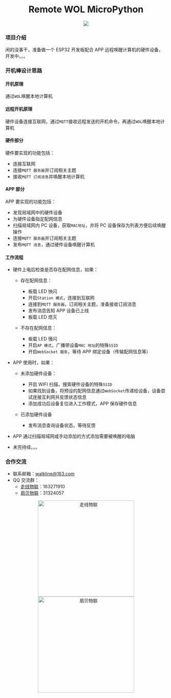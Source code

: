 <h1 align="center">Remote WOL MicroPython</h1>

<p align="center"><img src="https://img.shields.io/badge/Licence-MIT-green.svg?style=for-the-badge" /></p>

### 项目介绍

闲的没事干，准备做一个 ESP32 开发板配合 APP 远程唤醒计算机的硬件设备，开发中。。。

### 开机棒设计思路

#### 开机原理

通过`WOL`唤醒本地计算机

#### 远程开机原理

硬件设备连接互联网，通过`MQTT`接收远程发送的开机命令，再通过`WOL`唤醒本地计算机

#### 硬件部分

硬件要实现的功能包括：

* 连接互联网
* 连接`MQTT 服务器`并订阅相关主题
* 接收`MQTT 订阅消息`并唤醒本地计算机

#### APP 部分

APP 要实现的功能包括：

* 发现局域网中的硬件设备
* 为硬件设备指定配网信息
* 扫描局域网内 PC 设备，获取`MAC地址`，并将 PC 设备保存为列表方便后续唤醒操作
* 连接`MQTT 服务器`并订阅相关主题
* 发布`MQTT 消息`，通过硬件设备唤醒计算机

#### 工作流程

* 硬件上电后检查是否存在配网信息，如果：

	* 存在配网信息：

		* 板载 LED 快闪
		* 开启`Station 模式`，连接到互联网
		* 连接到`MQTT 服务器`，订阅相关主题，准备接收订阅消息
		* 发布消息告知 APP 设备已上线
		* 板载 LED 熄灭
	
	* 不存在配网信息：

		* 板载 LED 慢闪
		* 开启`AP 模式`，广播带设备`MAC 地址`的特殊`SSID`
		* 开启`WebSocket 服务`，等待 APP 绑定设备（传输配网信息等）

* APP 使用时，如果：

	* 未添加硬件设备：

		* 开启 WIFI 扫描，搜索硬件设备的特殊`SSID`
		* 如果找到设备，将预设的配网信息通过`WebSocket`传递给设备，设备尝试连接互利网并反馈状态信息
		* 添加成功后设备复位进入工作模式，APP 保存硬件信息
	
	* 已添加硬件设备

		* 发布消息查询设备状态，等待反馈

* APP 通过扫描局域网或手动添加的方式添加需要被唤醒的电脑

* 未完待续。。。

### 合作交流

* 联系邮箱：<walkline@163.com>
* QQ 交流群：
    * [走线物联](https://jq.qq.com/?_wv=1027&k=xtPoHgwL)：163271910
    * [扇贝物联](https://jq.qq.com/?_wv=1027&k=yp4FrpWh)：31324057

<p align="center"><img src="https://gitee.com/walkline/WeatherStation/raw/docs/images/qrcode_walkline.png" width="300px" alt="走线物联"><img src="https://gitee.com/walkline/WeatherStation/raw/docs/images/qrcode_bigiot.png" width="300px" alt="扇贝物联"></p>
